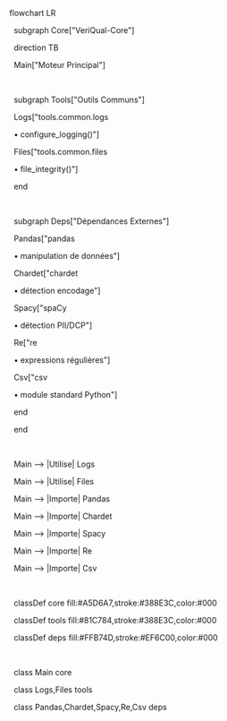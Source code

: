flowchart LR

&nbsp;   subgraph Core\["VeriQual-Core"]

&nbsp;       direction TB

&nbsp;       Main\["Moteur Principal"]

&nbsp;       

&nbsp;       subgraph Tools\["Outils Communs"]

&nbsp;           Logs\["tools.common.logs

&nbsp;           • configure\_logging()"]

&nbsp;           Files\["tools.common.files

&nbsp;           • file\_integrity()"]

&nbsp;       end

&nbsp;       

&nbsp;       subgraph Deps\["Dépendances Externes"]

&nbsp;           Pandas\["pandas

&nbsp;           • manipulation de données"]

&nbsp;           Chardet\["chardet

&nbsp;           • détection encodage"]

&nbsp;           Spacy\["spaCy

&nbsp;           • détection PII/DCP"]

&nbsp;           Re\["re

&nbsp;           • expressions régulières"]

&nbsp;           Csv\["csv

&nbsp;           • module standard Python"]

&nbsp;       end

&nbsp;   end

&nbsp;   

&nbsp;   Main --> |Utilise| Logs

&nbsp;   Main --> |Utilise| Files

&nbsp;   Main --> |Importe| Pandas

&nbsp;   Main --> |Importe| Chardet

&nbsp;   Main --> |Importe| Spacy

&nbsp;   Main --> |Importe| Re

&nbsp;   Main --> |Importe| Csv

&nbsp;   

&nbsp;   classDef core fill:#A5D6A7,stroke:#388E3C,color:#000

&nbsp;   classDef tools fill:#81C784,stroke:#388E3C,color:#000

&nbsp;   classDef deps fill:#FFB74D,stroke:#EF6C00,color:#000

&nbsp;   

&nbsp;   class Main core

&nbsp;   class Logs,Files tools

&nbsp;   class Pandas,Chardet,Spacy,Re,Csv deps

